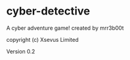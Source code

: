 # cyber-detective

A cyber adventure game! created by mrr3b00t

copyright (c) Xsevus Limited

Version 0.2
